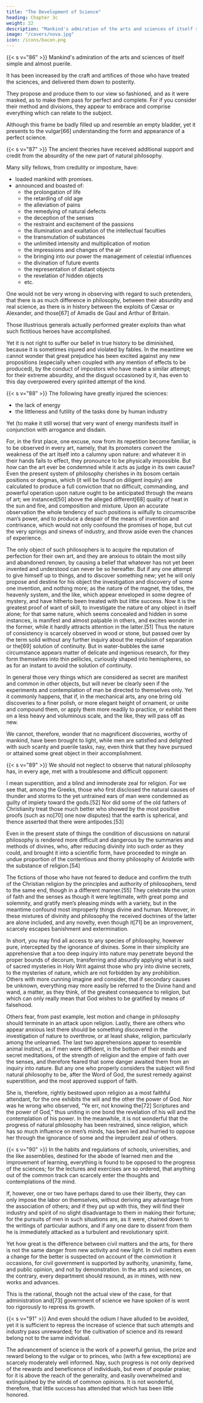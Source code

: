 ```yaml
---
title: "The Development of Science"
heading: Chapter 3c
weight: 22
description: "Mankind's admiration of the arts and sciences of itself simple and almost puerile"
image: "/covers/nova.jpg"
icon: /icons/bacon.png
---
```



{{< s v="86" >}} Mankind's admiration of the arts and sciences of itself simple and almost puerile. 

It has been increased by the craft and artifices of those who have treated the sciences, and delivered them down to posterity. 

They propose and produce them to our view so fashioned, and as it were masked, as to make them pass for perfect and complete. For if you consider their method and divisions, they appear to embrace and comprise everything which can relate to the subject.

Although this frame be badly filled up and resemble an empty bladder, yet it presents to the vulgar[66] understanding the form and appearance of a perfect science.

<!-- The first and most ancient investigators of truth were wont, on the contrary, with more honesty and success, to throw all the knowledge they wished to gather from contemplation, and to lay up for use, into aphorisms, or short scattered sentences unconnected by any method, and without pretending or professing to comprehend any entire art. But according to the present system, we cannot wonder that men seek nothing beyond that which is handed down to them as perfect, and already extended to its full complement. -->


{{< s v="87" >}} The ancient theories have received additional support and credit from the absurdity of the new part <!-- , especially in the active and practical part --> of natural philosophy.

Many silly fellows, from credulity or imposture, have:
- loaded mankind with promises. 
- announced and boasted of:
  - the prolongation of life
  - the retarding of old age
  - the alleviation of pains
  - the remedying of natural defects
  - the deception of the senses
  - the restraint and excitement of the passions
  - the illumination and exaltation of the intellectual faculties
  - the transmutation of substances
  - the unlimited intensity and multiplication of motion
  - the impressions and changes of the air
  - the bringing into our power the management of celestial influences
  - the divination of future events
  - the representation of distant objects
  - the revelation of hidden objects
  - etc. 

One would not be very wrong in observing with regard to such pretenders, that there is as much difference in philosophy, between their absurdity and real science, as there is in history between the exploits of Cæsar or Alexander, and those[67] of Amadis de Gaul and Arthur of Britain. 

Those illustrious generals actually performed greater exploits than what such fictitious heroes have accomplished. 

<!-- by the means, however, of real action, and not by any fabulous and portentous power.  -->

 Yet it is not right to suffer our belief in true history to be diminished, because it is sometimes injured and violated by fables. In the meantime we cannot wonder that great prejudice has been excited against any new propositions (especially when coupled with any mention of effects to be produced), by the conduct of impostors who have made a similar attempt; for their extreme absurdity, and the disgust occasioned by it, has even to this day overpowered every spirited attempt of the kind.

{{< s v="88" >}} The following have greatly injured the sciences:
- the lack of energy
- the littleness and futility of the tasks done by human industry

Yet (to make it still worse) that very want of energy manifests itself in conjunction with arrogance and disdain.

For, in the first place, one excuse, now from its repetition become familiar, is to be observed in every art, namely, that its promoters convert the weakness of the art itself into a calumny upon nature: and whatever it in their hands fails to effect, they pronounce to be physically impossible. But how can the art ever be condemned while it acts as judge in its own cause? Even the present system of philosophy cherishes in its bosom certain positions or dogmas, which (it will be found on diligent inquiry) are calculated to produce a full conviction that no difficult, commanding, and powerful operation upon nature ought to be anticipated through the means of art; we instanced[50] above the alleged different[68] quality of heat in the sun and fire, and composition and mixture. Upon an accurate observation the whole tendency of such positions is wilfully to circumscribe man’s power, and to produce a despair of the means of invention and contrivance, which would not only confound the promises of hope, but cut the very springs and sinews of industry, and throw aside even the chances of experience. 

The only object of such philosophers is to acquire the reputation of perfection for their own art, and they are anxious to obtain the most silly and abandoned renown, by causing a belief that whatever has not yet been invented and understood can never be so hereafter. But if any one attempt to give himself up to things, and to discover something new; yet he will only propose and destine for his object the investigation and discovery of some one invention, and nothing more; as the nature of the magnet, the tides, the heavenly system, and the like, which appear enveloped in some degree of mystery, and have hitherto been treated with but little success. Now it is the greatest proof of want of skill, to investigate the nature of any object in itself alone; for that same nature, which seems concealed and hidden in some instances, is manifest and almost palpable in others, and excites wonder in the former, while it hardly attracts attention in the latter.[51] Thus the nature of consistency is scarcely observed in wood or stone, but passed over by the term solid without any further inquiry about the repulsion of separation or the[69] solution of continuity. But in water-bubbles the same circumstance appears matter of delicate and ingenious research, for they form themselves into thin pellicles, curiously shaped into hemispheres, so as for an instant to avoid the solution of continuity.

In general those very things which are considered as secret are manifest and common in other objects, but will never be clearly seen if the experiments and contemplation of man be directed to themselves only. Yet it commonly happens, that if, in the mechanical arts, any one bring old discoveries to a finer polish, or more elegant height of ornament, or unite and compound them, or apply them more readily to practice, or exhibit them on a less heavy and voluminous scale, and the like, they will pass off as new.

We cannot, therefore, wonder that no magnificent discoveries, worthy of mankind, have been brought to light, while men are satisfied and delighted with such scanty and puerile tasks, nay, even think that they have pursued or attained some great object in their accomplishment.

{{< s v="89" >}} We should not neglect to observe that natural philosophy has, in every age, met with a troublesome and difficult opponent: 

I mean superstition, and a blind and immoderate zeal for religion. For we see that, among the Greeks, those who first disclosed the natural causes of thunder and storms to the yet untrained ears of man were condemned as guilty of impiety toward the gods.[52] Nor did some of the old fathers of Christianity treat those much better who showed by the most positive proofs (such as no[70] one now disputes) that the earth is spherical, and thence asserted that there were antipodes.[53]

Even in the present state of things the condition of discussions on natural philosophy is rendered more difficult and dangerous by the summaries and methods of divines, who, after reducing divinity into such order as they could, and brought it into a scientific form, have proceeded to mingle an undue proportion of the contentious and thorny philosophy of Aristotle with the substance of religion.[54]

The fictions of those who have not feared to deduce and confirm the truth of the Christian religion by the principles and authority of philosophers, tend to the same end, though in a different manner.[55] They celebrate the union of faith and the senses as though it were legitimate, with great pomp and solemnity, and gratify men’s pleasing minds with a variety, but in the meantime confound most improperly things divine and human. Moreover, in these mixtures of divinity and philosophy the received doctrines of the latter are alone included, and any novelty, even though it[71] be an improvement, scarcely escapes banishment and extermination.

In short, you may find all access to any species of philosophy, however pure, intercepted by the ignorance of divines. Some in their simplicity are apprehensive that a too deep inquiry into nature may penetrate beyond the proper bounds of decorum, transferring and absurdly applying what is said of sacred mysteries in Holy Writ against those who pry into divine secrets, to the mysteries of nature, which are not forbidden by any prohibition. Others with more cunning imagine and consider, that if secondary causes be unknown, everything may more easily be referred to the Divine hand and wand, a matter, as they think, of the greatest consequence to religion, but which can only really mean that God wishes to be gratified by means of falsehood. 

Others fear, from past example, lest motion and change in philosophy should terminate in an attack upon religion. Lastly, there are others who appear anxious lest there should be something discovered in the investigation of nature to overthrow, or at least shake, religion, particularly among the unlearned. The last two apprehensions appear to resemble animal instinct, as if men were diffident, in the bottom of their minds and secret meditations, of the strength of religion and the empire of faith over the senses, and therefore feared that some danger awaited them from an inquiry into nature. But any one who properly considers the subject will find natural philosophy to be, after the Word of God, the surest remedy against superstition, and the most approved support of faith. 

She is, therefore, rightly bestowed upon religion as a most faithful attendant, for the one exhibits the will and the other the power of God. Nor was he wrong who observed, “Ye err, not knowing the[72] Scriptures and the power of God,” thus uniting in one bond the revelation of his will and the contemplation of his power. In the meanwhile, it is not wonderful that the progress of natural philosophy has been restrained, since religion, which has so much influence on men’s minds, has been led and hurried to oppose her through the ignorance of some and the imprudent zeal of others.


{{< s v="90" >}} In the habits and regulations of schools, universities, and the like assemblies, destined for the abode of learned men and the improvement of learning, everything is found to be opposed to the progress of the sciences; for the lectures and exercises are so ordered, that anything out of the common track can scarcely enter the thoughts and contemplations of the mind. 

If, however, one or two have perhaps dared to use their liberty, they can only impose the labor on themselves, without deriving any advantage from the association of others; and if they put up with this, they will find their industry and spirit of no slight disadvantage to them in making their fortune; for the pursuits of men in such situations are, as it were, chained down to the writings of particular authors, and if any one dare to dissent from them he is immediately attacked as a turbulent and revolutionary spirit. 

Yet how great is the difference between civil matters and the arts, for there is not the same danger from new activity and new light. In civil matters even a change for the better is suspected on account of the commotion it occasions, for civil government is supported by authority, unanimity, fame, and public opinion, and not by demonstration. In the arts and sciences, on the contrary, every department should resound, as in mines, with new works and advances. 

This is the rational, though not the actual view of the case, for that administration and[73] government of science we have spoken of is wont too rigorously to repress its growth.



{{< s v="91" >}} And even should the odium I have alluded to be avoided, yet it is sufficient to repress the increase of science that such attempts and industry pass unrewarded; for the cultivation of science and its reward belong not to the same individual. 

The advancement of science is the work of a powerful genius, the prize and reward belong to the vulgar or to princes, who (with a few exceptions) are scarcely moderately well informed. Nay, such progress is not only deprived of the rewards and beneficence of individuals, but even of popular praise; for it is above the reach of the generality, and easily overwhelmed and extinguished by the winds of common opinions. It is not wonderful, therefore, that little success has attended that which has been little honored.
